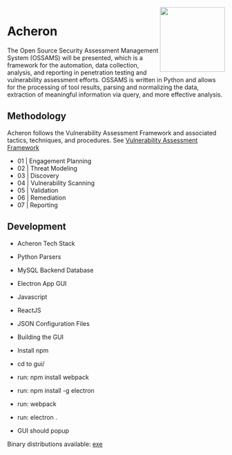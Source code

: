 
<img align="right" src="https://github.com/Acheron-VAF/Acheron/blob/master/gui/public/img/logo.png" height="150px" width="150px">

# Acheron

The Open Source Security Assessment Management System (OSSAMS) will be presented, which is a framework for the automation, data collection, analysis, and reporting in penetration testing and vulnerability assessment efforts. OSSAMS is written in Python and allows for the processing of tool results, parsing and normalizing the data, extraction of meaningful information via query, and more effective analysis.

## Methodology
Acheron follows the Vulnerability Assessment Framework and associated tactics, techniques, and procedures. See [Vulnerability Assessment Framework](https://github.com/Acheron-VAF/Vulnerability-Assessment-Framework)

* 01 | Engagement Planning
* 02 | Threat Modeling
* 03 | Discovery
* 04 | Vulnerability Scanning
* 05 | Validation
* 06 | Remediation
* 07 | Reporting


## Development

* Acheron Tech Stack
 * Python Parsers
 * MySQL Backend Database
 * Electron App GUI
  * Javascript
  * ReactJS
  * JSON Configuration Files
  
* Building the GUI
 * Install npm
 * cd to gui/
 * run: npm install webpack
 * run: npm install -g electron
 * run: webpack
 * run: electron .
 * GUI should popup
  
Binary distributions available: [exe](https://github.com/Acheron-VAF/Acheron-Dist)
